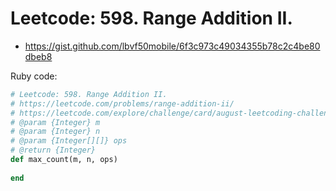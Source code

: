 # Leetcode: 598. Range Addition II.

- https://gist.github.com/lbvf50mobile/6f3c973c49034355b78c2c4be80dbeb8
 
 
Ruby code:
```Ruby
# Leetcode: 598. Range Addition II.
# https://leetcode.com/problems/range-addition-ii/
# https://leetcode.com/explore/challenge/card/august-leetcoding-challenge-2021/617/week-5-august-29th-august-31st/3957/
# @param {Integer} m
# @param {Integer} n
# @param {Integer[][]} ops
# @return {Integer}
def max_count(m, n, ops)
    
end
```
